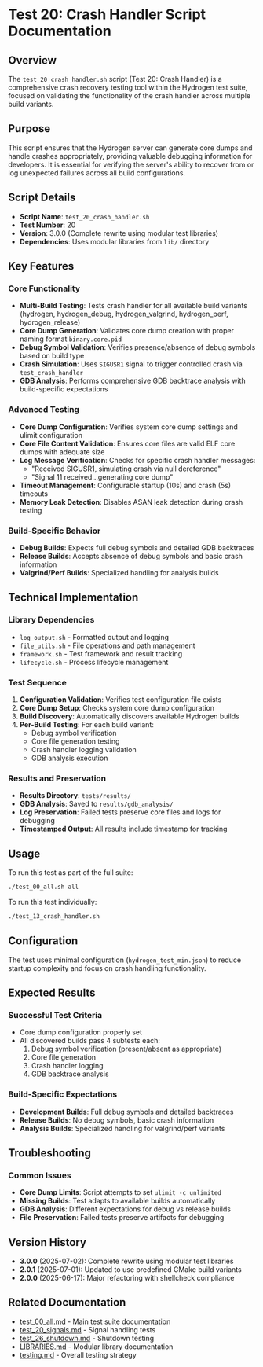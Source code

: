 # Test 20: Crash Handler Script Documentation

## Overview

The `test_20_crash_handler.sh` script (Test 20: Crash Handler) is a comprehensive crash recovery testing tool within the Hydrogen test suite, focused on validating the functionality of the crash handler across multiple build variants.

## Purpose

This script ensures that the Hydrogen server can generate core dumps and handle crashes appropriately, providing valuable debugging information for developers. It is essential for verifying the server's ability to recover from or log unexpected failures across all build configurations.

## Script Details

- **Script Name**: `test_20_crash_handler.sh`
- **Test Number**: 20
- **Version**: 3.0.0 (Complete rewrite using modular test libraries)
- **Dependencies**: Uses modular libraries from `lib/` directory

## Key Features

### Core Functionality

- **Multi-Build Testing**: Tests crash handler for all available build variants (hydrogen, hydrogen_debug, hydrogen_valgrind, hydrogen_perf, hydrogen_release)
- **Core Dump Generation**: Validates core dump creation with proper naming format `binary.core.pid`
- **Debug Symbol Validation**: Verifies presence/absence of debug symbols based on build type
- **Crash Simulation**: Uses `SIGUSR1` signal to trigger controlled crash via `test_crash_handler`
- **GDB Analysis**: Performs comprehensive GDB backtrace analysis with build-specific expectations

### Advanced Testing

- **Core Dump Configuration**: Verifies system core dump settings and ulimit configuration
- **Core File Content Validation**: Ensures core files are valid ELF core dumps with adequate size
- **Log Message Verification**: Checks for specific crash handler messages:
  - "Received SIGUSR1, simulating crash via null dereference"
  - "Signal 11 received...generating core dump"
- **Timeout Management**: Configurable startup (10s) and crash (5s) timeouts
- **Memory Leak Detection**: Disables ASAN leak detection during crash testing

### Build-Specific Behavior

- **Debug Builds**: Expects full debug symbols and detailed GDB backtraces
- **Release Builds**: Accepts absence of debug symbols and basic crash information
- **Valgrind/Perf Builds**: Specialized handling for analysis builds

## Technical Implementation

### Library Dependencies

- `log_output.sh` - Formatted output and logging
- `file_utils.sh` - File operations and path management
- `framework.sh` - Test framework and result tracking
- `lifecycle.sh` - Process lifecycle management

### Test Sequence

1. **Configuration Validation**: Verifies test configuration file exists
2. **Core Dump Setup**: Checks system core dump configuration
3. **Build Discovery**: Automatically discovers available Hydrogen builds
4. **Per-Build Testing**: For each build variant:
   - Debug symbol verification
   - Core file generation testing
   - Crash handler logging validation
   - GDB analysis execution

### Results and Preservation

- **Results Directory**: `tests/results/`
- **GDB Analysis**: Saved to `results/gdb_analysis/`
- **Log Preservation**: Failed tests preserve core files and logs for debugging
- **Timestamped Output**: All results include timestamp for tracking

## Usage

To run this test as part of the full suite:

```bash
./test_00_all.sh all
```

To run this test individually:

```bash
./test_13_crash_handler.sh
```

## Configuration

The test uses minimal configuration (`hydrogen_test_min.json`) to reduce startup complexity and focus on crash handling functionality.

## Expected Results

### Successful Test Criteria

- Core dump configuration properly set
- All discovered builds pass 4 subtests each:
  1. Debug symbol verification (present/absent as appropriate)
  2. Core file generation
  3. Crash handler logging
  4. GDB backtrace analysis

### Build-Specific Expectations

- **Development Builds**: Full debug symbols and detailed backtraces
- **Release Builds**: No debug symbols, basic crash information
- **Analysis Builds**: Specialized handling for valgrind/perf variants

## Troubleshooting

### Common Issues

- **Core Dump Limits**: Script attempts to set `ulimit -c unlimited`
- **Missing Builds**: Test adapts to available builds automatically
- **GDB Analysis**: Different expectations for debug vs release builds
- **File Preservation**: Failed tests preserve artifacts for debugging

## Version History

- **3.0.0** (2025-07-02): Complete rewrite using modular test libraries
- **2.0.1** (2025-07-01): Updated to use predefined CMake build variants
- **2.0.0** (2025-06-17): Major refactoring with shellcheck compliance

## Related Documentation

- [test_00_all.md](test_00_all.md) - Main test suite documentation
- [test_20_signals.md](test_20_signals.md) - Signal handling tests
- [test_26_shutdown.md](test_26_shutdown.md) - Shutdown testing
- [LIBRARIES.md](LIBRARIES.md) - Modular library documentation
- [testing.md](../../docs/testing.md) - Overall testing strategy
